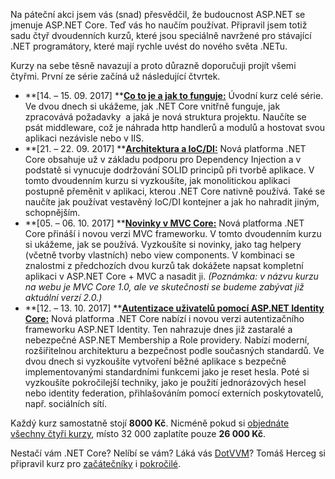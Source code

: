 <!-- dcterms:identifier = aspnetcz#5460 -->
<!-- dcterms:title = Naučím vás ASP.NET Core -->
<!-- dcterms:abstract = Na páteční akci jsem vás (snad) přesvědčil, že budoucnost ASP.NET se jmenuje ASP.NET Core. Teď vás ho naučím používat. -->
<!-- np9:categoryId = 6 -->
<!-- x4w:category = Akce a události -->
<!-- np9:authorId = 1 -->
<!-- np9:authorEmail = michal.valasek@altairis.cz -->
<!-- dcterms:creator = Michal Altair Valášek -->
<!-- dcterms:created = 2017-09-09T23:44:55.733+02:00 -->
<!-- dcterms:dateAccepted = 2017-09-09T23:44:56+02:00 -->
<!-- x4w:pictureWidth = 150 -->
<!-- x4w:pictureHeight = 150 -->
<!-- x4w:pictureUrl = /perex-pictures/20170909-naucim-vas-asp-net-core.png -->

Na páteční akci jsem vás (snad) přesvědčil, že budoucnost ASP.NET se jmenuje ASP.NET Core. Teď vás ho naučím používat. Připravil jsem totiž sadu čtyř dvoudenních kurzů, které jsou speciálně navržené pro stávající .NET programátory, které mají rychle uvést do nového světa .NETu.

Kurzy na sebe těsně navazují a proto důrazně doporučuji projít všemi čtyřmi. První ze série začíná už následující čtvrtek.

*   **[14. – 15. 09. 2017] **[**Co to je a jak to funguje:**](https://www.dotnetcollege.cz/kurz/1062/ASP-NET-Core-1-4-Co-to-je-a-jak-to-funguje) Úvodní kurz celé série. Ve dvou dnech si ukážeme, jak .NET Core vnitřně funguje, jak zpracovává požadavky  a jaká je nová struktura projektu. Naučíte se psát middleware, což je náhrada http handlerů a modulů a hostovat svou aplikaci nezávisle nebo v IIS.
*   **[21. – 22. 09. 2017] **[**Architektura a IoC/DI:**](https://www.dotnetcollege.cz/kurz/1063/ASP-NET-Core-2-4-Architektura-a-IoC-DI) Nová platforma .NET Core obsahuje už v základu podporu pro Dependency Injection a v podstatě si vynucuje dodržování SOLID principů při tvorbě aplikace. V tomto dvoudenním kurzu si vyzkoušíte, jak monolitickou aplikaci postupně přeměnit v aplikaci, kterou .NET Core nativně používá. Také se naučíte jak používat vestavěný IoC/DI kontejner a jak ho nahradit jiným, schopnějším.
*   **[05. – 06. 10. 2017] **[**Novinky v MVC Core:**](https://www.dotnetcollege.cz/kurz/1064/ASP-NET-Core-3-4-Novinky-v-MVC-Core-1-0-) Nová platforma .NET Core přináší i novou verzi MVC frameworku. V tomto dvoudenním kurzu si ukážeme, jak se používá. Vyzkoušíte si novinky, jako tag helpery (včetně tvorby vlastních) nebo view components. V kombinaci se znalostmi z předchozích dvou kurzů tak dokážete napsat kompletní aplikaci v ASP.NET Core + MVC a nasadit ji. *(Poznámka: v názvu kurzu na webu je MVC Core 1.0, ale ve skutečnosti se budeme zabývat již aktuální verzí 2.0.)*
*   **[12. – 13. 10. 2017] **[**Autentizace uživatelů pomocí ASP.NET Identity Core:**](https://www.dotnetcollege.cz/kurz/1065/ASP-NET-Core-4-4-Autentizace-uzivatelu-pomoci-ASP-NET-Identity-Core-) Nová platforma .NET Core nabízí i novou verzi autentizačního frameworku ASP.NET Identity. Ten nahrazuje dnes již zastaralé a nebezpečné ASP.NET Membership a Role providery. Nabízí moderní, rozšiřitelnou architekturu a bezpečnost podle současných standardů. Ve dvou dnech si vyzkoušíte vytvoření běžné aplikace s bezpečně implementovanými standardními funkcemi jako je reset hesla. Poté si vyzkoušíte pokročilejší techniky, jako je použití jednorázových hesel nebo identity federation, přihlašováním pomocí externích poskytovatelů, např. sociálních sítí. 

Každý kurz samostatně stojí **8000 Kč**. Nicméně pokud si [objednáte všechny čtyři kurzy](https://www.dotnetcollege.cz/kurz/1066/ASP-NET-Core-kompletni-sada-4-kurzu), místo 32 000 zaplatíte pouze **26 000 Kč**.

Nestačí vám .NET Core? Nelíbí se vám? Láká vás [DotVVM](https://www.dotvvm.com/)? Tomáš Herceg si připravil kurz pro [začátečníky](https://www.dotnetcollege.cz/kurz/1056/DotVVM-pro-zacatecniky) i [pokročilé](https://www.dotnetcollege.cz/kurz/1057/DotVVM-pro-pokrocile).